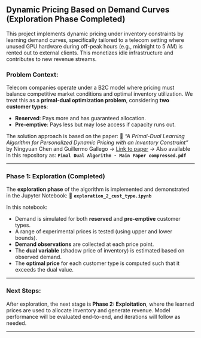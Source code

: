 ## Dynamic Pricing Based on Demand Curves (Exploration Phase Completed)

This project implements dynamic pricing under inventory constraints by learning demand curves, specifically tailored to a telecom setting where unused GPU hardware during off-peak hours (e.g., midnight to 5 AM) is rented out to external clients. This monetizes idle infrastructure and contributes to new revenue streams.

### Problem Context:

Telecom companies operate under a B2C model where pricing must balance competitive market conditions and optimal inventory utilization. We treat this as a **primal-dual optimization problem**, considering **two customer types**:

* **Reserved**: Pays more and has guaranteed allocation.
* **Pre-emptive**: Pays less but may lose access if capacity runs out.

The solution approach is based on the paper:
📄 *“A Primal-Dual Learning Algorithm for Personalized Dynamic Pricing with an Inventory Constraint”* by Ningyuan Chen and Guillermo Gallego
→ [Link to paper](https://arxiv.org/pdf/1812.09234)
→ Also available in this repository as:
**`Pimal Dual Algorithm - Main Paper compressed.pdf`**

---

###  Phase 1: Exploration (Completed)

The **exploration phase** of the algorithm is implemented and demonstrated in the Jupyter Notebook:
📁 **`exploration_2_cust_type.ipynb`**

In this notebook:

* Demand is simulated for both **reserved** and **pre-emptive** customer types.
* A range of experimental prices is tested (using upper and lower bounds).
* **Demand observations** are collected at each price point.
* The **dual variable** (shadow price of inventory) is estimated based on observed demand.
* The **optimal price** for each customer type is computed such that it exceeds the dual value.


---

### Next Steps:

After exploration, the next stage is **Phase 2: Exploitation**, where the learned prices are used to allocate inventory and generate revenue. Model performance will be evaluated end-to-end, and iterations will follow as needed.

---

